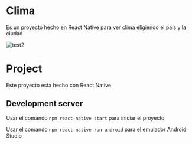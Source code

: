 # Clima
Es un proyecto hecho en React Native para ver clima eligiendo el país y la ciudad

![test2](https://repository-images.githubusercontent.com/385405736/0bc9fc00-e344-11eb-9464-a0b1a9ab337f)


# Project

Este proyecto esta hecho con React Native

## Development server

Usar el comando `npm react-native start` para iniciar el proyecto

Usar el comando `npm react-native run-android` para el emulador Android Studio 

